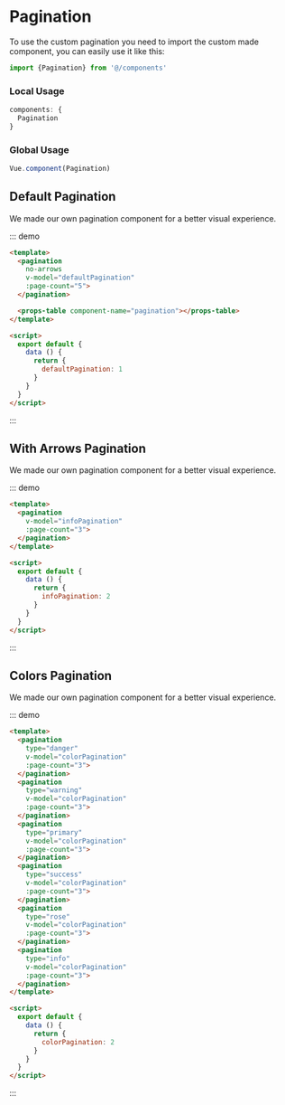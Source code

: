 # Pagination

To use the custom pagination you need to import the custom made component, you can easily use it like this:

```js
import {Pagination} from '@/components'
```

### Local Usage

```js
components: {
  Pagination
}
```

### Global Usage

```js
Vue.component(Pagination)
```

<script>
  module.exports = {
    data () {
      return {
        defaultPagination: 1,
        infoPagination: 2,
        colorPagination: 2
      }
    }
  }
</script>

## Default Pagination

We made our own pagination component for a better visual experience.

::: demo
```html
<template>
  <pagination
    no-arrows
    v-model="defaultPagination"
    :page-count="5">
  </pagination>

  <props-table component-name="pagination"></props-table>
</template>

<script>
  export default {
    data () {
      return {
        defaultPagination: 1
      }
    }
  }
</script>

```
:::

## With Arrows Pagination

We made our own pagination component for a better visual experience.

::: demo
```html
<template>
  <pagination
    v-model="infoPagination"
    :page-count="3">
  </pagination>
</template>

<script>
  export default {
    data () {
      return {
        infoPagination: 2
      }
    }
  }
</script>

```
:::

## Colors Pagination

We made our own pagination component for a better visual experience.

::: demo
```html
<template>
  <pagination
    type="danger"
    v-model="colorPagination"
    :page-count="3">
  </pagination>
  <pagination
    type="warning"
    v-model="colorPagination"
    :page-count="3">
  </pagination>
  <pagination
    type="primary"
    v-model="colorPagination"
    :page-count="3">
  </pagination>
  <pagination
    type="success"
    v-model="colorPagination"
    :page-count="3">
  </pagination>
  <pagination
    type="rose"
    v-model="colorPagination"
    :page-count="3">
  </pagination>
  <pagination
    type="info"
    v-model="colorPagination"
    :page-count="3">
  </pagination>
</template>

<script>
  export default {
    data () {
      return {
        colorPagination: 2
      }
    }
  }
</script>

```
:::
